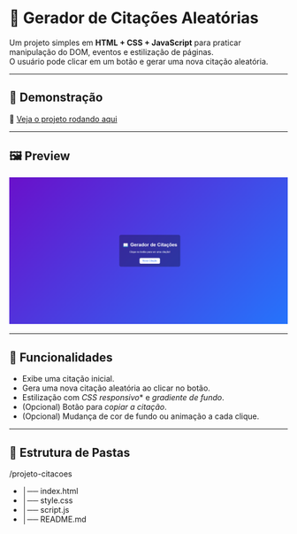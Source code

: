 # 📖 Gerador de Citações Aleatórias

Um projeto simples em **HTML + CSS + JavaScript** para praticar manipulação do DOM, eventos e estilização de páginas.  
O usuário pode clicar em um botão e gerar uma nova citação aleatória.

---

## 🚀 Demonstração
🔗 [Veja o projeto rodando aqui](https://github.com/NXUS-Lucas/Gerador_Citacoes)  

---

## 🖼️ Preview
![preview](preview.png)  

---

## 📌 Funcionalidades
- Exibe uma citação inicial.
- Gera uma nova citação aleatória ao clicar no botão.
- Estilização com *CSS responsivo** e *gradiente de fundo*.
- (Opcional) Botão para *copiar a citação*.
- (Opcional) Mudança de cor de fundo ou animação a cada clique.

---

## 📂 Estrutura de Pastas
/projeto-citacoes
- │── index.html
- │── style.css
- │── script.js
- │── README.md
